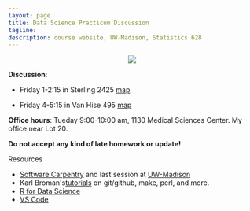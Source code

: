 ```yaml
---
layout: page
title: Data Science Practicum Discussion
tagline:
description: course website, UW-Madison, Statistics 628
---
```


<div style="text-align:center"><img src ="https://media1.tenor.com/images/a0afeb9cc47a7baf61be453b9a5736b2/tenor.gif?itemid=5957952" /></div>

**Discussion**: 
  
+ Friday 1-2:15 in Sterling 2425 [map](http://map.wisc.edu/s/381q65ea) 

+ Friday 4-5:15 in Van Hise 495 [map](http://map.wisc.edu/s/zy3axsu6)

**Office hours**: Tueday 9:00-10:00 am, 1130 Medical Sciences Center. My office near Lot 20. 

**Do not accept any kind of late homework or update!**

Resources

- [Software Carpentry](http://software-carpentry.org/lessons/) and last session
  at [UW-Madison](https://uw-madison-aci.github.io/2018-08-29-uwmadison-swc/)
- Karl Broman's[tutorials](http://kbroman.org/pages/tutorials.html) on
  git/github, make, perl, and more.
- [R for Data Science](https://r4ds.had.co.nz/)
- [VS Code](https://code.visualstudio.com/)



